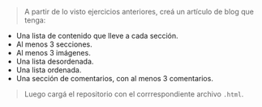 > A partir de lo visto ejercicios anteriores, creá un artículo de blog que tenga:
>
- Una lista de contenido que lleve a cada sección.
- Al menos 3 secciones.
- Al menos 3 imágenes.
- Una lista desordenada.
- Una lista ordenada.
- Una sección de comentarios, con al menos 3 comentarios.

> Luego cargá el repositorio con el corrrespondiente archivo `.html`.